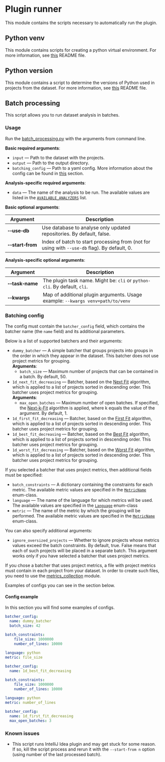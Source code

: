 # Plugin runner

This module contains the scripts necessary to automatically run the plugin.

## Python venv

This module contains scripts for creating a python virtual environment.
For more information, see [this](python_venv/README.md) README file.

## Python version

This module contains a script to determine the versions of Python used in projects from the dataset.
For more information, see [this](python_version/README.md) README file.

## Batch processing

This script allows you to run dataset analysis in batches.

### Usage

Run the [batch_processing.py](batch_processing.py) with the arguments from command line.

**Basic required arguments**:

- `input` — Path to the dataset with the projects.
- `output` — Path to the output directory.
- `batching_config` — Path to a yaml config. More information about the config can be found in [this](#batching-config)
  section.

**Analysis-specific required arguments**:

- `data` — The name of the analysis to be run. The available values are listed in
  the [`AVAILABLE_ANALYZERS`](analyzers.py) list.

**Basic optional arguments**:

| Argument                           | Description                                                                                  |
|------------------------------------|----------------------------------------------------------------------------------------------|
| **&#8209;&#8209;use&#8209;db**     | Use database to analyse only updated repositories. By default, false.                        |
| **&#8209;&#8209;start&#8209;from** | Index of batch to start processing from (not for using with `--use-db` flag). By default, 0. |

**Analysis-specific optional arguments**:

| Argument                          | Description                                                                     |
|-----------------------------------|---------------------------------------------------------------------------------|
| **&#8209;&#8209;task&#8209;name** | The plugin task name. Might be: `cli` or `python-cli`. By default, `cli`.       |
| **&#8209;&#8209;kwargs**          | Map of additional plugin arguments. Usage example: `--kwargs venv=path/to/venv` |

### Batching config

The config must contain the `batcher_config` field, which contains the batcher name (the `name` field) and its
additional parameters.

Below is a list of supported batchers and their arguments:

- `dummy_batcher` — A simple batcher that groups projects into groups in the order in which they appear in the dataset.
  This batcher does not use project metrics for grouping.<br/>
  **Arguments**:
    - `batch_size` — Maximum number of projects that can be contained in a batch. By default, 50.
- `1d_next_fit_decreasing` — Batcher, based on
  the [Next Fit](https://en.wikipedia.org/wiki/Bin_packing_problem#Single-class_algorithms) algorithm, which is applied
  to a list of projects sorted in descending order. This batcher uses project metrics for grouping.<br/>
  **Arguments**:
    - `max_open_batches` — Maximum number of open batches. If specified,
      the [Next-k-Fit](https://en.wikipedia.org/wiki/Bin_packing_problem#Single-class_algorithms) algorithm is applied,
      where k equals the value of the argument. By default, 1.
- `1d_first_fit_decreasing` — Batcher, based on
  the [First Fit](https://en.wikipedia.org/wiki/Bin_packing_problem#Single-class_algorithms) algorithm, which is applied
  to a list of projects sorted in descending order. This batcher uses project metrics for grouping.
- `1d_best_fit_decreasing` — Batcher, based on
  the [Best Fit](https://en.wikipedia.org/wiki/Bin_packing_problem#Single-class_algorithms) algorithm, which is applied
  to a list of projects sorted in descending order. This batcher uses project metrics for grouping.
- `1d_worst_fit_decreasing` — Batcher, based on
  the [Worst Fit](https://en.wikipedia.org/wiki/Bin_packing_problem#Single-class_algorithms) algorithm, which is applied
  to a list of projects sorted in descending order. This batcher uses project metrics for grouping.

If you selected a batcher that uses project metrics, then additional fields must be specified:

- `batch_constraints` — A dictionary containing the constraints for each metric. The available metric values are
  specified in the [`MetricName`](../benchmark/metrics_collection/metrics.py) enum-class.
- `language` — The name of the language for which metrics will be used. The available values are specified in
  the [`Language`](../utils/language.py) enum-class
- `metric` — The name of the metric by which the grouping will be performed. The available metric values are
  specified in the [`MetricName`](../benchmark/metrics_collection/metrics.py) enum-class.

You can also specify additional arguments:

- `ignore_oversized_projects` — Whether to ignore projects whose metrics values exceed the batch constraints. By
  default, true. False means that each of such projects will be placed in a separate batch. This argument works only if
  you have selected a batcher that uses project metrics.

If you chose a batcher that uses project metrics, a file with project metrics must contain in each project from your
dataset. In order to create such files, you need to use the [metrics_collection](../benchmark/metrics_collection)
module.

Examples of configs you can see in the section below.

#### Config example

In this section you will find some examples of configs.

```yaml
batcher_config:
  name: dummy_batcher
  batch_size: 42
```

```yaml
batch_constraints:
    file_size: 1000000
    number_of_lines: 10000
    
language: python
metric: file_size

batcher_config:
  name: 1d_best_fit_decreasing
```

```yaml
batch_constraints:
    file_size: 1000000
    number_of_lines: 10000
    
language: python
metric: number_of_lines

batcher_config:
  name: 1d_first_fit_decreasing
  max_open_batches: 3
```

### Known issues

- This script runs IntelliJ Idea plugin and may get stuck for some reason. If so, kill the script process and rerun it
  with the ```--start-from n``` option (using number of the last processed batch).
